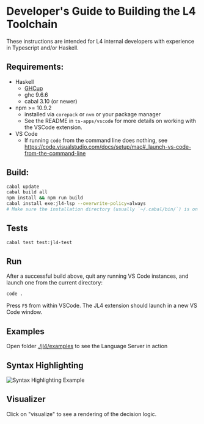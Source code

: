 # Developer's Guide to Building the L4 Toolchain

These instructions are intended for L4 internal developers with experience in Typescript and/or Haskell.

## Requirements:

- Haskell
  - [GHCup](https://www.haskell.org/ghcup/)
  - ghc 9.6.6
  - cabal 3.10 (or newer)
- npm >= 10.9.2
  - installed via `corepack` or `nvm` or your package manager
  - See the README in `ts-apps/vscode` for more details on working with the VSCode extension.
- VS Code
  - If running `code` from the command line does nothing, see https://code.visualstudio.com/docs/setup/mac#_launch-vs-code-from-the-command-line

## Build:

```sh
cabal update
cabal build all
npm install && npm run build
cabal install exe:jl4-lsp --overwrite-policy=always
# Make sure the installation directory (usually `~/.cabal/bin/`) is on the `$PATH`
```

## Tests

```sh
cabal test test:jl4-test
```

## Run

After a successful build above, quit any running VS Code instances, and launch one from the current directory:

```sh
code .
```

Press `F5` from within VSCode. The JL4 extension should launch in a new VS Code window.

## Examples

Open folder [./jl4/examples](./jl4/examples) to see the Language Server in action

## Syntax Highlighting

![Syntax Highlighting Example](./doc/images/doc-screenshot-1-.png)

## Visualizer

Click on "visualize" to see a rendering of the decision logic.

